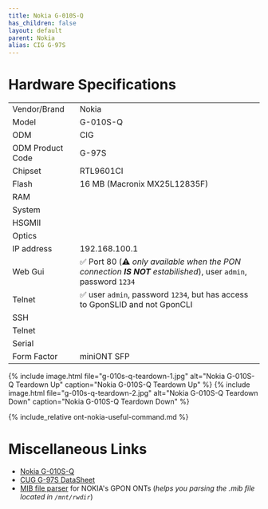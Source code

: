 ```yaml
---
title: Nokia G-010S-Q
has_children: false
layout: default
parent: Nokia
alias: CIG G-97S
---
```


# Hardware Specifications

|                  |                                                                                                                   |
| ---------------- | ----------------------------------------------------------------------------------------------------------------- |
| Vendor/Brand     | Nokia                                                                                                             |
| Model            | G-010S-Q                                                                                                          |
| ODM              | CIG                                                                                                               |
| ODM Product Code | G-97S                                                                                                             |
| Chipset          | RTL9601CI                                                                                                         |
| Flash            | 16 MB (Macronix MX25L12835F)                                                                                      |
| RAM              |                                                                                                                   |
| System           |                                                                                                                   |
| HSGMII           |                                                                                                                   |
| Optics           |                                                                                                                   |
| IP address       | 192.168.100.1                                                                                                     |
| Web Gui          | ✅ Port 80 (⚠️ *only available when the PON connection **IS NOT** estabilished*), user `admin`, password `1234` |
| Telnet           | ✅ user `admin`, password `1234`, but has access to GponSLID and not GponCLI                                      |
| SSH              |                                                                                                                   |
| Telnet           |                                                                                                                   |
| Serial           |                                                                                                                   |
| Form Factor      | miniONT SFP                                                                                                       |

{% include image.html file="g-010s-q-teardown-1.jpg" alt="Nokia G-010S-Q Teardown Up" caption="Nokia G-010S-Q Teardown Up" %}
{% include image.html file="g-010s-q-teardown-2.jpg" alt="Nokia G-010S-Q Teardown Down" caption="Nokia G-010S-Q Teardown Down" %}

{% include_relative ont-nokia-useful-command.md %}

# Miscellaneous Links

- [Nokia G-010S-Q](https://github.com/Anime4000/RTL960x/issues/52)
- [CUG G-97S DataSheet](https://www.cigtech.com/wp-content/uploads/2018/09/G-97S_DataSheet_V2.pdf)
- [MIB file parser](https://github.com/nanomad/nokia-ont-mib-parser) for NOKIA's GPON ONTs (*helps you parsing the .mib file located in `/mnt/rwdir`*)


